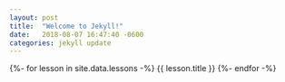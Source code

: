 ```yaml
---
layout: post
title:  "Welcome to Jekyll!"
date:   2018-08-07 16:47:40 -0600
categories: jekyll update
---
```


{%- for lesson in site.data.lessons -%}
  {{ lesson.title }}
{%- endfor -%}
